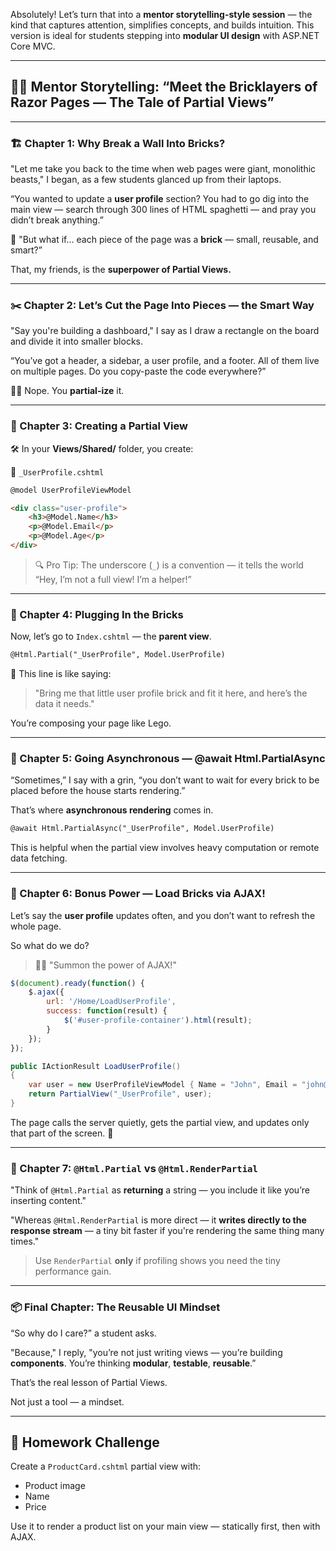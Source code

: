 Absolutely! Let’s turn that into a **mentor storytelling-style session** — the kind that captures attention, simplifies concepts, and builds intuition. This version is ideal for students stepping into **modular UI design** with ASP.NET Core MVC.

---

## 👨‍🏫 Mentor Storytelling: **“Meet the Bricklayers of Razor Pages — The Tale of Partial Views”**

---

### 🏗️ Chapter 1: Why Break a Wall Into Bricks?

"Let me take you back to the time when web pages were giant, monolithic beasts," I began, as a few students glanced up from their laptops.

“You wanted to update a **user profile** section? You had to go dig into the main view — search through 300 lines of HTML spaghetti — and pray you didn’t break anything.”

🧱 "But what if... each piece of the page was a **brick** — small, reusable, and smart?”

That, my friends, is the **superpower of Partial Views.**

---

### ✂️ Chapter 2: Let’s Cut the Page Into Pieces — the Smart Way

"Say you're building a dashboard," I say as I draw a rectangle on the board and divide it into smaller blocks.

“You’ve got a header, a sidebar, a user profile, and a footer. All of them live on multiple pages. Do you copy-paste the code everywhere?”

🙅‍♂️ Nope. You **partial-ize** it.

---

### 🧩 Chapter 3: Creating a Partial View

🛠️ In your **Views/Shared/** folder, you create:

📄 `_UserProfile.cshtml`

```html
@model UserProfileViewModel

<div class="user-profile">
    <h3>@Model.Name</h3>
    <p>@Model.Email</p>
    <p>@Model.Age</p>
</div>
```

> 🔍 Pro Tip: The underscore (`_`) is a convention — it tells the world “Hey, I’m not a full view! I’m a helper!”

---

### 🧬 Chapter 4: Plugging In the Bricks

Now, let’s go to `Index.cshtml` — the **parent view**.

```html
@Html.Partial("_UserProfile", Model.UserProfile)
```

🔗 This line is like saying:

> "Bring me that little user profile brick and fit it here, and here’s the data it needs."

You’re composing your page like Lego.

---

### 🚀 Chapter 5: Going Asynchronous — @await Html.PartialAsync

“Sometimes,” I say with a grin, “you don’t want to wait for every brick to be placed before the house starts rendering.”

That’s where **asynchronous rendering** comes in.

```html
@await Html.PartialAsync("_UserProfile", Model.UserProfile)
```

This is helpful when the partial view involves heavy computation or remote data fetching.

---

### 📡 Chapter 6: Bonus Power — Load Bricks via AJAX!

Let’s say the **user profile** updates often, and you don’t want to refresh the whole page.

So what do we do?

> 🧙‍♂️ "Summon the power of AJAX!"

```js
$(document).ready(function() {
    $.ajax({
        url: '/Home/LoadUserProfile',
        success: function(result) {
            $('#user-profile-container').html(result);
        }
    });
});
```

```csharp
public IActionResult LoadUserProfile()
{
    var user = new UserProfileViewModel { Name = "John", Email = "john@example.com", Age = 30 };
    return PartialView("_UserProfile", user);
}
```

The page calls the server quietly, gets the partial view, and updates only that part of the screen. 🚀

---

### 🧠 Chapter 7: `@Html.Partial` vs `@Html.RenderPartial`

"Think of `@Html.Partial` as **returning** a string — you include it like you’re inserting content."

"Whereas `@Html.RenderPartial` is more direct — it **writes directly to the response stream** — a tiny bit faster if you're rendering the same thing many times."

> Use `RenderPartial` **only** if profiling shows you need the tiny performance gain.

---

### 📦 Final Chapter: The Reusable UI Mindset

“So why do I care?” a student asks.

"Because," I reply, "you’re not just writing views — you’re building **components**. You’re thinking **modular**, **testable**, **reusable**.”

That’s the real lesson of Partial Views.

Not just a tool — a mindset.

---

## 📝 Homework Challenge

Create a `ProductCard.cshtml` partial view with:

* Product image
* Name
* Price

Use it to render a product list on your main view — statically first, then with AJAX.


